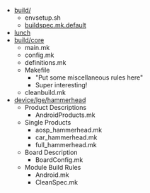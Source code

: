 - [build/](http://androidxref.com/5.1.0_r1/xref/build)
  - envsetup.sh
  - [buildspec.mk.default](http://androidxref.com/5.1.0_r1/xref/build/buildspec.mk.default)
- [lunch](http://androidxref.com/5.1.0_r1/xref/build/envsetup.sh#481)
- [build/core](http://androidxref.com/5.1.0_r1/xref/build/core/)
  - main.mk
  - config.mk
  - definitions.mk
  - Makefile
    - "Put some miscellaneous rules here"
    - Super interesting!
  - cleanbuild.mk
- [device/lge/hammerhead](http://androidxref.com/5.1.0_r1/xref/device/lge/hammerhead/)
  - Product Descriptions
    - AndroidProducts.mk
  - Single Products
    - aosp_hammerhead.mk
    - car_hammerhead.mk
    - full_hammerhead.mk
  - Board Description
    - BoardConfig.mk
  - Module Build Rules
    - Android.mk
    - CleanSpec.mk
